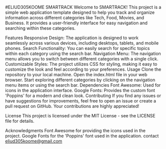 #ELIUD305KOOME
SMARTRACK
Welcome to SMARTRACK! This project is a simple web application template designed to help you track and organize information across different categories like Tech, Food, Movies, and Business. It provides a user-friendly interface for easy navigation and searching within these categories.

Features
Responsive Design: The application is designed to work seamlessly across various devices, including desktops, tablets, and mobile phones.
Search Functionality: You can easily search for specific topics within each category using the search bar.
Navigation Menu: The navigation menu allows you to switch between different categories with a single click.
Customizable Styles: The project utilizes CSS for styling, making it easy to customize the look and feel according to your preferences.
Usage
Clone the repository to your local machine.
Open the index.html file in your web browser.
Start exploring different categories by clicking on the navigation menu items or using the search bar.
Dependencies
Font Awesome: Used for icons in the application interface.
Google Fonts: Provides the custom font 'Poppins' for a modern and clean look.
Contributing
If you find any issues or have suggestions for improvements, feel free to open an issue or create a pull request on GitHub. Your contributions are highly appreciated!

License
This project is licensed under the MIT License - see the LICENSE file for details.

Acknowledgments
Font Awesome for providing the icons used in the project.
Google Fonts for the 'Poppins' font used in the application.
contact
eliud305koome@gmail.com

